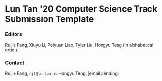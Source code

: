 # Lun Tan '20 Computer Science Track Submission Template

### Editors

Ruijie Fang, Xiuyu Li, Peiyuan Liao, Tyler Liu, Hongyu Teng (in alphabetical order).

### Contact

Ruijie Fang, `rjf@luntan.io`
Hongyu Teng, [email pending]

